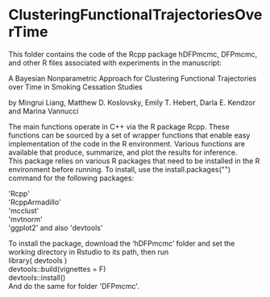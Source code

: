# ClusteringFunctionalTrajectoriesOverTime

This folder contains the code of the Rcpp package hDFPmcmc, DFPmcmc, and other R files associated with experiments in the manuscript:

A Bayesian Nonparametric Approach for Clustering Functional Trajectories over Time in Smoking Cessation Studies

by Mingrui Liang, Matthew D. Koslovsky, Emily T. Hebert, Darla E. Kendzor and Marina Vannucci

The main functions operate in C++ via the R package Rcpp. 
These functions can be sourced by a set of wrapper functions that enable easy implementation of the code in the R environment. 
Various functions are available that produce, summarize, and plot the results for inference.  
This package relies on various R packages that need to be installed in the R environment before running. 
To install, use the install.packages("") command for the following packages:  

'Rcpp'   
'RcppArmadillo'  
'mcclust'   
'mvtnorm'  
'ggplot2'
and also 
'devtools'

To install the package, download the ‘hDFPmcmc’ folder and set the working directory in Rstudio to its path, then run  
library( devtools )  
devtools::build(vignettes = F)  
devtools::install()  
And do the same for folder 'DFPmcmc'.
